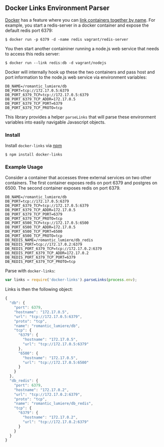 ## Docker Links Environment Parser
[Docker](http://www.docker.io/) has a feature where you can [link containers together by name](http://docs.docker.io/en/latest/use/working_with_links_names/). For example, you start a redis-server in a docker container and expose the default redis port 6379:

    $ docker run -p 6379 -d -name redis vagrant/redis-server

You then start another containiner running a node.js web service that needs to access this redis server:

    $ docker run --link redis:db -d vagrant/nodejs
  
Docker will internally hook up these the two containers and pass host and port information to the node.js web service via environment variables:

    DB_NAME=/romantic_lumiere/db
    DB_PORT=tcp://172.17.0.5:6379
    DB_PORT_6379_TCP=tcp://172.17.0.5:6379
    DB_PORT_6379_TCP_ADDR=172.17.0.5
    DB_PORT_6379_TCP_PORT=6379
    DB_PORT_6379_TCP_PROTO=tcp
    
This library provides a helper `parseLinks` that will parse these environment variables into easily navigable Javascript objects.

### Install

Install `docker-links` via [npm](https://www.npmjs.org/package/docker-links)

    $ npm install docker-links

### Example Usage

Consider a container that accesses three external services on two other containers. The first container exposes redis on port 6379 and postgres on 6500. The second container exposes redis on port 6379.

    DB_NAME=/romantic_lumiere/db
    DB_PORT=tcp://172.17.0.5:6379
    DB_PORT_6379_TCP=tcp://172.17.0.5:6379
    DB_PORT_6379_TCP_ADDR=172.17.0.5
    DB_PORT_6379_TCP_PORT=6379
    DB_PORT_6379_TCP_PROTO=tcp
    DB_PORT_6500_TCP=tcp://172.17.0.5:6500
    DB_PORT_6500_TCP_ADDR=172.17.0.5
    DB_PORT_6500_TCP_PORT=6500
    DB_PORT_6500_TCP_PROTO=tcp
    DB_REDIS_NAME=/romantic_lumiere/db_redis
    DB_REDIS_PORT=tcp://172.17.0.2:6379
    DB_REDIS_PORT_6379_TCP=tcp://172.17.0.2:6379
    DB_REDIS_PORT_6379_TCP_ADDR=172.17.0.2
    DB_REDIS_PORT_6379_TCP_PORT=6379
    DB_REDIS_PORT_6379_TCP_PROTO=tcp
    
Parse with `docker-links`:

```js
var links = require('docker-links').parseLinks(process.env);
```
    
Links is then the following object:

```js
{
  "db": {
    "port": 6379,
    "hostname": "172.17.0.5",
    "url": "tcp://172.17.0.5:6379",
    "proto": "tcp",
    "name": "romantic_lumiere/db",
    "tcp": {
      "6379": {
        "hostname": "172.17.0.5",
        "url": "tcp://172.17.0.5:6379"
      },
      "6500": {
        "hostname": "172.17.0.5",
        "url": "tcp://172.17.0.5:6500"
      }
    }
  },
  "db_redis": {
    "port": 6379,
    "hostname": "172.17.0.2",
    "url": "tcp://172.17.0.2:6379",
    "proto": "tcp",
    "name": "romantic_lumiere/db_redis",
    "tcp": {
      "6379": {
        "hostname": "172.17.0.2",
        "url": "tcp://172.17.0.2:6379"
      }
    }
  }
}
```


